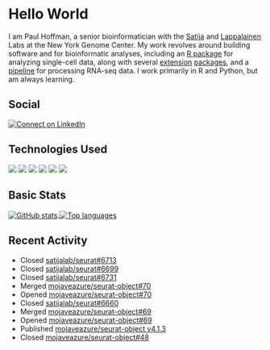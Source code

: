 
<!-- README.md is generated from README.Rmd. Please edit that file -->

# Hello World

I am Paul Hoffman, a senior bioinformatician with the
[Satija](https://satijalab.org) and [Lappalainen](https://tllab.org)
Labs at the New York Genome Center. My work revolves around building
software and for bioinformatic analyses, including an [R
package](https://github.com/satijalab/seurat) for analyzing single-cell
data, along with several
[extension](https://github.com/satijalab/seurat-data)
[packages](https://github.com/mojaveazure/seurat-disk), and a
[pipeline](https://github.com/LappalainenLab/RNApipeline) for processing
RNA-seq data. I work primarily in R and Python, but am always learning.

## Social

<!-- badges: start -->

[![Connect on
LinkedIn](https://img.shields.io/badge/--linkedin?label=LinkedIn&logo=LinkedIn&style=social)](https://www.linkedin.com/in/pauljhoffman)

<!-- badges: end -->

## Technologies Used

<!-- badges: start -->

![](https://img.shields.io/badge/r-%23276DC3.svg?&logo=r&logoColor=white)
![](https://img.shields.io/badge/python%20-%2314354C.svg?&logo=python&logoColor=white)
![](https://img.shields.io/badge/markdown-%23000000.svg?&logo=markdown&logoColor=white)
![](https://img.shields.io/badge/git%20-%23F05033.svg?&logo=git&logoColor=white)
![](https://img.shields.io/badge/github%20-%23121011.svg?&logo=github&logoColor=white)
![](https://img.shields.io/badge/docker%20-%230db7ed.svg?&logo=docker&logoColor=white)
<!-- ![](https://img.shields.io/badge/Google%20Cloud%20-%234285F4.svg?&logo=google-cloud&logoColor=white) -->
<!-- badges: end -->

## Basic Stats

<a href="https://github.com/anuraghazra/github-readme-stats">
<img align="center" src="https://github-readme-stats.vercel.app/api?username=mojaveazure&count_private=true&show_icons=true" alt="GitHub stats" />
</a> <a href="https://github.com/anuraghazra/github-readme-stats">
<img align="center" src="https://github-readme-stats.vercel.app/api/top-langs?username=mojaveazure&layout=compact" alt= "Top languages" />
</a>

## Recent Activity

- Closed
  [satijalab/seurat#6713](https://github.com/satijalab/seurat/issues/6713)
- Closed
  [satijalab/seurat#6699](https://github.com/satijalab/seurat/issues/6699)
- Closed
  [satijalab/seurat#6731](https://github.com/satijalab/seurat/issues/6731)
- Merged
  [mojaveazure/seurat-object#70](https://github.com/mojaveazure/seurat-object/pull/70)
- Opened
  [mojaveazure/seurat-object#70](https://github.com/mojaveazure/seurat-object/pull/70)
- Closed
  [satijalab/seurat#6660](https://github.com/satijalab/seurat/issues/6660)
- Merged
  [mojaveazure/seurat-object#69](https://github.com/mojaveazure/seurat-object/pull/69)
- Opened
  [mojaveazure/seurat-object#69](https://github.com/mojaveazure/seurat-object/pull/69)
- Published [mojaveazure/seurat-object
  v4.1.3](https://github.com/mojaveazure/seurat-object/releases/tag/v4.1.3)
- Closed
  [mojaveazure/seurat-object#48](https://github.com/mojaveazure/seurat-object/issues/48)
